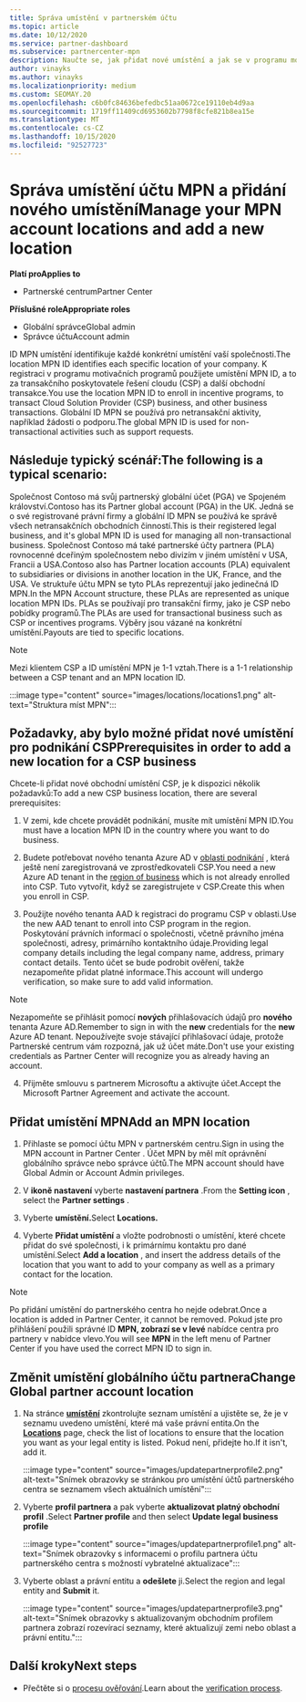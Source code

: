 ```yaml
---
title: Správa umístění v partnerském účtu
ms.topic: article
ms.date: 10/12/2020
ms.service: partner-dashboard
ms.subservice: partnercenter-mpn
description: Naučte se, jak přidat nové umístění a jak se v programu motivačních programů, v obchodních předplatných, předplatných a dalších transakcích používá umístění MPN ID.
author: vinayks
ms.author: vinayks
ms.localizationpriority: medium
ms.custom: SEOMAY.20
ms.openlocfilehash: c6b0fc84636befedbc51aa0672ce19110eb4d9aa
ms.sourcegitcommit: 1719ff11409cd6953602b7798f8cfe821b8ea15e
ms.translationtype: MT
ms.contentlocale: cs-CZ
ms.lasthandoff: 10/15/2020
ms.locfileid: "92527723"
---
```

# <a name="manage-your-mpn-account-locations-and-add-a-new-location"></a><span data-ttu-id="32b42-103">Správa umístění účtu MPN a přidání nového umístění</span><span class="sxs-lookup"><span data-stu-id="32b42-103">Manage your MPN account locations and add a new location</span></span>

<span data-ttu-id="32b42-104">**Platí pro**</span><span class="sxs-lookup"><span data-stu-id="32b42-104">**Applies to**</span></span>

- <span data-ttu-id="32b42-105">Partnerské centrum</span><span class="sxs-lookup"><span data-stu-id="32b42-105">Partner Center</span></span>

<span data-ttu-id="32b42-106">**Příslušné role**</span><span class="sxs-lookup"><span data-stu-id="32b42-106">**Appropriate roles**</span></span>

- <span data-ttu-id="32b42-107">Globální správce</span><span class="sxs-lookup"><span data-stu-id="32b42-107">Global admin</span></span>
- <span data-ttu-id="32b42-108">Správce účtu</span><span class="sxs-lookup"><span data-stu-id="32b42-108">Account admin</span></span>

<span data-ttu-id="32b42-109">ID MPN umístění identifikuje každé konkrétní umístění vaší společnosti.</span><span class="sxs-lookup"><span data-stu-id="32b42-109">The location MPN ID identifies each specific location of your company.</span></span> <span data-ttu-id="32b42-110">K registraci v programu motivačních programů použijete umístění MPN ID, a to za transakčního poskytovatele řešení cloudu (CSP) a další obchodní transakce.</span><span class="sxs-lookup"><span data-stu-id="32b42-110">You use the location MPN ID to enroll in incentive programs, to transact Cloud Solution Provider (CSP) business, and other business transactions.</span></span> <span data-ttu-id="32b42-111">Globální ID MPN se používá pro netransakční aktivity, například žádosti o podporu.</span><span class="sxs-lookup"><span data-stu-id="32b42-111">The global MPN ID is used for non-transactional activities such as support requests.</span></span>

## <a name="the-following-is-a-typical-scenario"></a><span data-ttu-id="32b42-112">Následuje typický scénář:</span><span class="sxs-lookup"><span data-stu-id="32b42-112">The following is a typical scenario:</span></span>

<span data-ttu-id="32b42-113">Společnost Contoso má svůj partnerský globální účet (PGA) ve Spojeném království.</span><span class="sxs-lookup"><span data-stu-id="32b42-113">Contoso has its Partner global account (PGA) in the UK.</span></span> <span data-ttu-id="32b42-114">Jedná se o své registrované právní firmy a globální ID MPN se používá ke správě všech netransakčních obchodních činností.</span><span class="sxs-lookup"><span data-stu-id="32b42-114">This is their registered legal business, and it's global MPN ID is used for managing all non-transactional business.</span></span> <span data-ttu-id="32b42-115">Společnost Contoso má také partnerské účty partnera (PLA) rovnocenné dceřiným společnostem nebo divizím v jiném umístění v USA, Francii a USA.</span><span class="sxs-lookup"><span data-stu-id="32b42-115">Contoso also has Partner location accounts (PLA) equivalent to subsidiaries or divisions in another location in the UK, France, and the USA.</span></span> <span data-ttu-id="32b42-116">Ve struktuře účtu MPN se tyto PLAs reprezentují jako jedinečná ID MPN.</span><span class="sxs-lookup"><span data-stu-id="32b42-116">In the MPN Account structure, these PLAs are represented as unique location MPN IDs.</span></span> <span data-ttu-id="32b42-117">PLAs se používají pro transakční firmy, jako je CSP nebo pobídky programů.</span><span class="sxs-lookup"><span data-stu-id="32b42-117">The PLAs are used for transactional business such as CSP or incentives programs.</span></span> <span data-ttu-id="32b42-118">Výběry jsou vázané na konkrétní umístění.</span><span class="sxs-lookup"><span data-stu-id="32b42-118">Payouts are tied to specific locations.</span></span> 

>[!NOTE]
><span data-ttu-id="32b42-119">Mezi klientem CSP a ID umístění MPN je 1-1 vztah.</span><span class="sxs-lookup"><span data-stu-id="32b42-119">There is a 1-1 relationship between a CSP tenant and an MPN location ID.</span></span>

:::image type="content" source="images/locations/locations1.png" alt-text="Struktura míst MPN":::

## <a name="prerequisites-in-order-to-add-a-new-location-for-a-csp-business"></a><span data-ttu-id="32b42-121">Požadavky, aby bylo možné přidat nové umístění pro podnikání CSP</span><span class="sxs-lookup"><span data-stu-id="32b42-121">Prerequisites in order to add a new location for a CSP business</span></span>

<span data-ttu-id="32b42-122">Chcete-li přidat nové obchodní umístění CSP, je k dispozici několik požadavků:</span><span class="sxs-lookup"><span data-stu-id="32b42-122">To add a new CSP business location, there are several prerequisites:</span></span>

1. <span data-ttu-id="32b42-123">V zemi, kde chcete provádět podnikání, musíte mít umístění MPN ID.</span><span class="sxs-lookup"><span data-stu-id="32b42-123">You must have a location MPN ID in the country where you want to do business.</span></span>

1. <span data-ttu-id="32b42-124">Budete potřebovat nového tenanta Azure AD v [oblasti podnikání](regional-authorization-overview.md) , která ještě není zaregistrovaná ve zprostředkovateli CSP.</span><span class="sxs-lookup"><span data-stu-id="32b42-124">You need a new Azure AD tenant in the [region of business](regional-authorization-overview.md) which is not already enrolled into CSP.</span></span> <span data-ttu-id="32b42-125">Tuto vytvořit, když se zaregistrujete v CSP.</span><span class="sxs-lookup"><span data-stu-id="32b42-125">Create this when you enroll in CSP.</span></span>
 
3. <span data-ttu-id="32b42-126">Použijte nového tenanta AAD k registraci do programu CSP v oblasti.</span><span class="sxs-lookup"><span data-stu-id="32b42-126">Use the new AAD tenant to enroll into CSP program in the region.</span></span>
<span data-ttu-id="32b42-127">Poskytování právních informací o společnosti, včetně právního jména společnosti, adresy, primárního kontaktního údaje.</span><span class="sxs-lookup"><span data-stu-id="32b42-127">Providing legal company details including the legal company name, address, primary contact details.</span></span> <span data-ttu-id="32b42-128">Tento účet se bude podrobit ověření, takže nezapomeňte přidat platné informace.</span><span class="sxs-lookup"><span data-stu-id="32b42-128">This account will undergo verification, so make sure to add valid information.</span></span>

>[!NOTE] 
 ><span data-ttu-id="32b42-129">Nezapomeňte se přihlásit pomocí **nových** přihlašovacích údajů pro **nového** tenanta Azure AD.</span><span class="sxs-lookup"><span data-stu-id="32b42-129">Remember to sign in with the **new** credentials for the **new** Azure AD tenant.</span></span> <span data-ttu-id="32b42-130">Nepoužívejte svoje stávající přihlašovací údaje, protože Partnerské centrum vám rozpozná, jak už účet máte.</span><span class="sxs-lookup"><span data-stu-id="32b42-130">Don't use your existing credentials as Partner Center will recognize you as already having an account.</span></span>

4. <span data-ttu-id="32b42-131">Přijměte smlouvu s partnerem Microsoftu a aktivujte účet.</span><span class="sxs-lookup"><span data-stu-id="32b42-131">Accept the Microsoft Partner Agreement and activate the account.</span></span>

## <a name="add-an-mpn-location"></a><span data-ttu-id="32b42-132">Přidat umístění MPN</span><span class="sxs-lookup"><span data-stu-id="32b42-132">Add an MPN location</span></span>

1. <span data-ttu-id="32b42-133">Přihlaste se pomocí účtu MPN v partnerském centru.</span><span class="sxs-lookup"><span data-stu-id="32b42-133">Sign in using the MPN account in Partner Center .</span></span> <span data-ttu-id="32b42-134">Účet MPN by měl mít oprávnění globálního správce nebo správce účtů.</span><span class="sxs-lookup"><span data-stu-id="32b42-134">The MPN account should have Global Admin or Account Admin privileges.</span></span> 

1. <span data-ttu-id="32b42-135">V **ikoně nastavení** vyberte **nastavení partnera** .</span><span class="sxs-lookup"><span data-stu-id="32b42-135">From the **Setting icon** , select the **Partner settings** .</span></span>

2. <span data-ttu-id="32b42-136">Vyberte **umístění.**</span><span class="sxs-lookup"><span data-stu-id="32b42-136">Select **Locations.**</span></span>

3. <span data-ttu-id="32b42-137">Vyberte **Přidat umístění** a vložte podrobnosti o umístění, které chcete přidat do své společnosti, i k primárnímu kontaktu pro dané umístění.</span><span class="sxs-lookup"><span data-stu-id="32b42-137">Select **Add a location** , and insert the address details of the location that you want to add to your company as well as a primary contact for the location.</span></span>

> [!NOTE]
> <span data-ttu-id="32b42-138">Po přidání umístění do partnerského centra ho nejde odebrat.</span><span class="sxs-lookup"><span data-stu-id="32b42-138">Once a location is added in Partner Center, it cannot be removed.</span></span> <span data-ttu-id="32b42-139">Pokud jste pro přihlášení použili správné ID **MPN, zobrazí se v levé** nabídce centra pro partnery v nabídce vlevo.</span><span class="sxs-lookup"><span data-stu-id="32b42-139">You will see **MPN** in the left menu of Partner Center if you have used the correct MPN ID to sign in.</span></span>

## <a name="change-global-partner-account-location"></a><span data-ttu-id="32b42-140">Změnit umístění globálního účtu partnera</span><span class="sxs-lookup"><span data-stu-id="32b42-140">Change Global partner account location</span></span>

1. <span data-ttu-id="32b42-141">Na stránce **[umístění](https://partner.microsoft.com/pcv/accountsettings/locationsprofile)** zkontrolujte seznam umístění a ujistěte se, že je v seznamu uvedeno umístění, které má vaše právní entita.</span><span class="sxs-lookup"><span data-stu-id="32b42-141">On the **[Locations](https://partner.microsoft.com/pcv/accountsettings/locationsprofile)** page, check the list of locations to ensure that the location you want as your legal entity is listed.</span></span> <span data-ttu-id="32b42-142">Pokud není, přidejte ho.</span><span class="sxs-lookup"><span data-stu-id="32b42-142">If it isn't, add it.</span></span>

   :::image type="content" source="images/updatepartnerprofile2.png" alt-text="Snímek obrazovky se stránkou pro umístění účtů partnerského centra se seznamem všech aktuálních umístění":::

2. <span data-ttu-id="32b42-144">Vyberte **profil partnera** a pak vyberte **aktualizovat platný obchodní profil** .</span><span class="sxs-lookup"><span data-stu-id="32b42-144">Select **Partner profile** and then select **Update legal business profile**</span></span>

   :::image type="content" source="images/updatepartnerprofile1.png" alt-text="Snímek obrazovky s informacemi o profilu partnera účtu partnerského centra s možností vybratelné aktualizace":::

3. <span data-ttu-id="32b42-146">Vyberte oblast a právní entitu a **odešlete** ji.</span><span class="sxs-lookup"><span data-stu-id="32b42-146">Select the region and legal entity and **Submit** it.</span></span>

   :::image type="content" source="images/updatepartnerprofile3.png" alt-text="Snímek obrazovky s aktualizovaným obchodním profilem partnera zobrazí rozevírací seznamy, které aktualizují zemi nebo oblast a právní entitu.":::

## <a name="next-steps"></a><span data-ttu-id="32b42-148">Další kroky</span><span class="sxs-lookup"><span data-stu-id="32b42-148">Next steps</span></span>

- <span data-ttu-id="32b42-149">Přečtěte si o [procesu ověřování](verification-responses.md).</span><span class="sxs-lookup"><span data-stu-id="32b42-149">Learn about the [verification process](verification-responses.md).</span></span>
